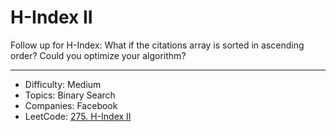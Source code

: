 # H-Index II

Follow up for H-Index: What if the citations array is sorted in ascending order? Could you optimize your algorithm?

---

* Difficulty: Medium
* Topics: Binary Search
* Companies: Facebook
* LeetCode: [275. H-Index II](https://leetcode.com/problems/h-index-ii/description/)
